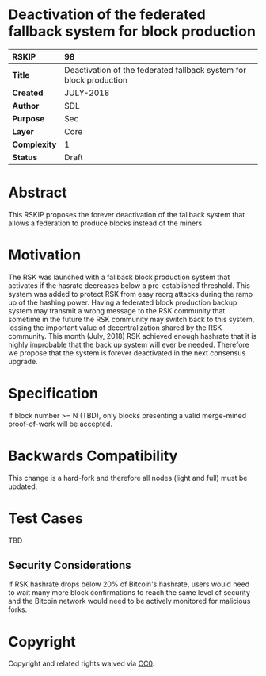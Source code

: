 # Deactivation of the federated fallback system for block production 

|RSKIP          |98           |
| :------------ |:-------------|
|**Title**      |Deactivation of the federated fallback system for block production |
|**Created**    |JULY-2018 |
|**Author**     |SDL |
|**Purpose**    |Sec |
|**Layer**      |Core |
|**Complexity** |1 |
|**Status**     |Draft |

# **Abstract**

This RSKIP proposes the forever deactivation of the fallback system that allows a federation to produce blocks instead of the miners.


# **Motivation**

The RSK was launched with a fallback block production system that activates if the hasrate decreases below a pre-established threshold.
This system was added to protect RSK from easy reorg attacks during the ramp up of the hashing power. 
Having a federated block production backup system may transmit a wrong message to the RSK community that sometime in the future the RSK community may switch back to this system, lossing the important value of decentralization shared by the RSK community.
This month (July, 2018) RSK achieved enough hashrate that it is highly improbable that the back up system will ever be needed.
Therefore we propose that the system is forever deactivated in the next consensus upgrade.

# **Specification**

If block number >= N (TBD), only blocks presenting a valid merge-mined proof-of-work will be accepted.

# Backwards Compatibility

This change is a hard-fork and therefore all nodes (light and full) must be updated. 

# Test Cases

TBD

## Security Considerations

If RSK hashrate drops below 20% of Bitcoin's hashrate, users would need to wait many more block confirmations to reach the same level of security and the Bitcoin network would need to be actively monitored for malicious forks.

# **Copyright**

Copyright and related rights waived via [CC0](https://creativecommons.org/publicdomain/zero/1.0/).
